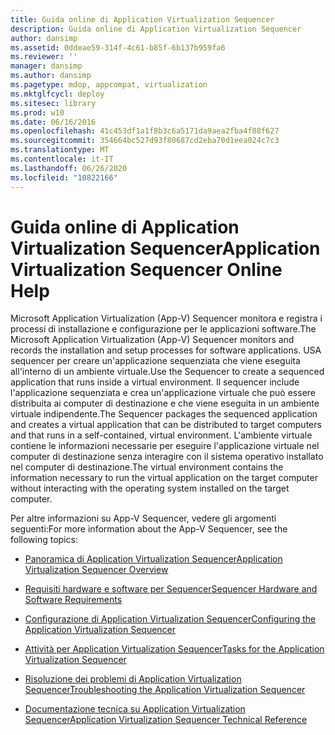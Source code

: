```yaml
---
title: Guida online di Application Virtualization Sequencer
description: Guida online di Application Virtualization Sequencer
author: dansimp
ms.assetid: 0ddeae59-314f-4c61-b85f-6b137b959fa6
ms.reviewer: ''
manager: dansimp
ms.author: dansimp
ms.pagetype: mdop, appcompat, virtualization
ms.mktglfcycl: deploy
ms.sitesec: library
ms.prod: w10
ms.date: 06/16/2016
ms.openlocfilehash: 41c453df1a1f8b3c6a5171da9aea2fba4f88f627
ms.sourcegitcommit: 354664bc527d93f80687cd2eba70d1eea024c7c3
ms.translationtype: MT
ms.contentlocale: it-IT
ms.lasthandoff: 06/26/2020
ms.locfileid: "10822166"
---
```

# <span data-ttu-id="82b02-103">Guida online di Application Virtualization Sequencer</span><span class="sxs-lookup"><span data-stu-id="82b02-103">Application Virtualization Sequencer Online Help</span></span>


<span data-ttu-id="82b02-104">Microsoft Application Virtualization (App-V) Sequencer monitora e registra i processi di installazione e configurazione per le applicazioni software.</span><span class="sxs-lookup"><span data-stu-id="82b02-104">The Microsoft Application Virtualization (App-V) Sequencer monitors and records the installation and setup processes for software applications.</span></span> <span data-ttu-id="82b02-105">USA sequencer per creare un'applicazione sequenziata che viene eseguita all'interno di un ambiente virtuale.</span><span class="sxs-lookup"><span data-stu-id="82b02-105">Use the Sequencer to create a sequenced application that runs inside a virtual environment.</span></span> <span data-ttu-id="82b02-106">Il sequencer include l'applicazione sequenziata e crea un'applicazione virtuale che può essere distribuita ai computer di destinazione e che viene eseguita in un ambiente virtuale indipendente.</span><span class="sxs-lookup"><span data-stu-id="82b02-106">The Sequencer packages the sequenced application and creates a virtual application that can be distributed to target computers and that runs in a self-contained, virtual environment.</span></span> <span data-ttu-id="82b02-107">L'ambiente virtuale contiene le informazioni necessarie per eseguire l'applicazione virtuale nel computer di destinazione senza interagire con il sistema operativo installato nel computer di destinazione.</span><span class="sxs-lookup"><span data-stu-id="82b02-107">The virtual environment contains the information necessary to run the virtual application on the target computer without interacting with the operating system installed on the target computer.</span></span>

<span data-ttu-id="82b02-108">Per altre informazioni su App-V Sequencer, vedere gli argomenti seguenti:</span><span class="sxs-lookup"><span data-stu-id="82b02-108">For more information about the App-V Sequencer, see the following topics:</span></span>

-   [<span data-ttu-id="82b02-109">Panoramica di Application Virtualization Sequencer</span><span class="sxs-lookup"><span data-stu-id="82b02-109">Application Virtualization Sequencer Overview</span></span>](application-virtualization-sequencer-overview.md)

-   [<span data-ttu-id="82b02-110">Requisiti hardware e software per Sequencer</span><span class="sxs-lookup"><span data-stu-id="82b02-110">Sequencer Hardware and Software Requirements</span></span>](sequencer-hardware-and-software-requirements.md)

-   [<span data-ttu-id="82b02-111">Configurazione di Application Virtualization Sequencer</span><span class="sxs-lookup"><span data-stu-id="82b02-111">Configuring the Application Virtualization Sequencer</span></span>](configuring-the-application-virtualization-sequencer.md)

-   [<span data-ttu-id="82b02-112">Attività per Application Virtualization Sequencer</span><span class="sxs-lookup"><span data-stu-id="82b02-112">Tasks for the Application Virtualization Sequencer</span></span>](tasks-for-the-application-virtualization-sequencer.md)

-   [<span data-ttu-id="82b02-113">Risoluzione dei problemi di Application Virtualization Sequencer</span><span class="sxs-lookup"><span data-stu-id="82b02-113">Troubleshooting the Application Virtualization Sequencer</span></span>](troubleshooting-the-application-virtualization-sequencer.md)

-   [<span data-ttu-id="82b02-114">Documentazione tecnica su Application Virtualization Sequencer</span><span class="sxs-lookup"><span data-stu-id="82b02-114">Application Virtualization Sequencer Technical Reference</span></span>](application-virtualization-sequencer-technical-reference-keep.md)

 

 





